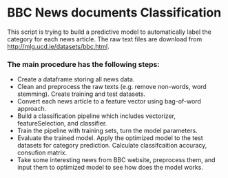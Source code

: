 # BBC News documents Classification
This script is trying to build a predictive model to automatically label the category for each news article. The raw text files are download from http://mlg.ucd.ie/datasets/bbc.html. 

### The main procedure has the following steps:
* Create a dataframe storing all news data.
* Clean and preprocess the raw texts (e.g. remove non-words, word stemming). Create training and test datasets.
* Convert each news article to a feature vector using bag-of-word approach.
* Build a classification pipeline which includes vectorizer, featureSelection, and classifier.
* Train the pipeline with training sets, turn the model parameters.
* Evaluate the trained model. Apply the optimized model to the test datasets for category prediction. Calculate classifcaition accuracy, consufion matrix.
* Take some interesting news from BBC website, preprocess them, and input them to optimized model to see how does the model works.
